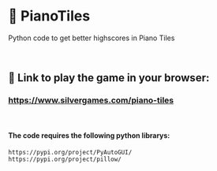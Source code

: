 # 🎹 PianoTiles
Python code to get better highscores in Piano Tiles


<br>


## 🔗 Link to play the game in your browser: 
### https://www.silvergames.com/piano-tiles


<br>

#### The code requires the following python librarys:
`https://pypi.org/project/PyAutoGUI/` <br> `https://pypi.org/project/pillow/` 
